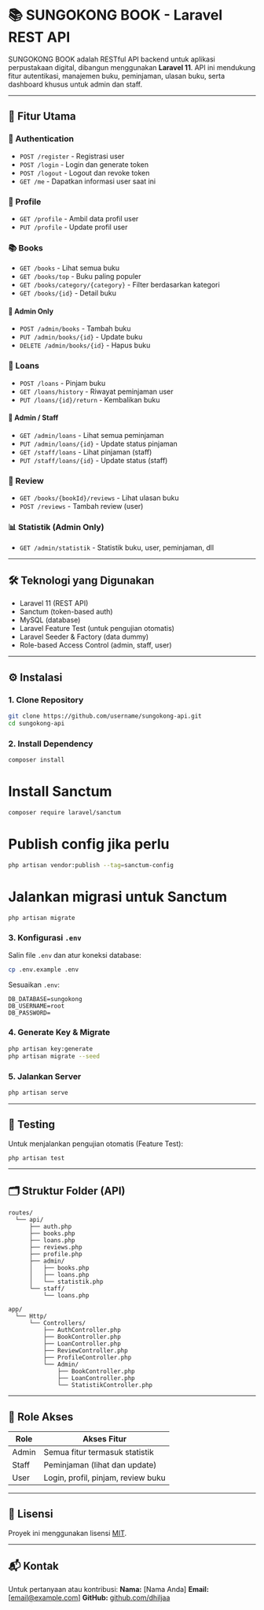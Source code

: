 



# 📚 SUNGOKONG BOOK - Laravel REST API

SUNGOKONG BOOK adalah RESTful API backend untuk aplikasi perpustakaan digital, dibangun menggunakan **Laravel 11**. API ini mendukung fitur autentikasi, manajemen buku, peminjaman, ulasan buku, serta dashboard khusus untuk admin dan staff.

---

## 🚀 Fitur Utama

### 🔐 Authentication
- `POST /register` - Registrasi user
- `POST /login` - Login dan generate token
- `POST /logout` - Logout dan revoke token
- `GET /me` - Dapatkan informasi user saat ini

### 👤 Profile
- `GET /profile` - Ambil data profil user
- `PUT /profile` - Update profil user

### 📚 Books
- `GET /books` - Lihat semua buku
- `GET /books/top` - Buku paling populer
- `GET /books/category/{category}` - Filter berdasarkan kategori
- `GET /books/{id}` - Detail buku

#### 🔧 Admin Only
- `POST /admin/books` - Tambah buku
- `PUT /admin/books/{id}` - Update buku
- `DELETE /admin/books/{id}` - Hapus buku

### 📖 Loans
- `POST /loans` - Pinjam buku
- `GET /loans/history` - Riwayat peminjaman user
- `PUT /loans/{id}/return` - Kembalikan buku

#### 🔧 Admin / Staff
- `GET /admin/loans` - Lihat semua peminjaman
- `PUT /admin/loans/{id}` - Update status pinjaman
- `GET /staff/loans` - Lihat pinjaman (staff)
- `PUT /staff/loans/{id}` - Update status (staff)

### 🌟 Review
- `GET /books/{bookId}/reviews` - Lihat ulasan buku
- `POST /reviews` - Tambah review (user)

### 📊 Statistik (Admin Only)
- `GET /admin/statistik` - Statistik buku, user, peminjaman, dll

---

## 🛠️ Teknologi yang Digunakan

- Laravel 11 (REST API)
- Sanctum (token-based auth)
- MySQL (database)
- Laravel Feature Test (untuk pengujian otomatis)
- Laravel Seeder & Factory (data dummy)
- Role-based Access Control (admin, staff, user)

---

## ⚙️ Instalasi

### 1. Clone Repository
```bash
git clone https://github.com/username/sungokong-api.git
cd sungokong-api
````

### 2. Install Dependency

```bash
composer install
```
# Install Sanctum
```bash
composer require laravel/sanctum
```

# Publish config jika perlu
```bash
php artisan vendor:publish --tag=sanctum-config
```
# Jalankan migrasi untuk Sanctum
```bash
php artisan migrate
```
### 3. Konfigurasi `.env`

Salin file `.env` dan atur koneksi database:

```bash
cp .env.example .env
```

Sesuaikan `.env`:

```
DB_DATABASE=sungokong
DB_USERNAME=root
DB_PASSWORD=
```

### 4. Generate Key & Migrate

```bash
php artisan key:generate
php artisan migrate --seed
```

### 5. Jalankan Server

```bash
php artisan serve
```

---

## 🧪 Testing

Untuk menjalankan pengujian otomatis (Feature Test):

```bash
php artisan test
```

---

## 🗂️ Struktur Folder (API)

```
routes/
  └── api/
      ├── auth.php
      ├── books.php
      ├── loans.php
      ├── reviews.php
      ├── profile.php
      ├── admin/
      │   ├── books.php
      │   ├── loans.php
      │   └── statistik.php
      └── staff/
          └── loans.php

app/
  └── Http/
      └── Controllers/
          ├── AuthController.php
          ├── BookController.php
          ├── LoanController.php
          ├── ReviewController.php
          ├── ProfileController.php
          └── Admin/
              ├── BookController.php
              ├── LoanController.php
              └── StatistikController.php
```

---

## 👥 Role Akses

| Role  | Akses Fitur                        |
| ----- | ---------------------------------- |
| Admin | Semua fitur termasuk statistik     |
| Staff | Peminjaman (lihat dan update)      |
| User  | Login, profil, pinjam, review buku |

---

## 📄 Lisensi

Proyek ini menggunakan lisensi [MIT](LICENSE).

---

## 📬 Kontak

Untuk pertanyaan atau kontribusi:
**Nama:** \[Nama Anda]
**Email:** \[[email@example.com](mailto:ahmadfadhil289@gmail.com)]
**GitHub:** [github.com/dhiljaa](https://github.com/dhiljaa)

```

```
